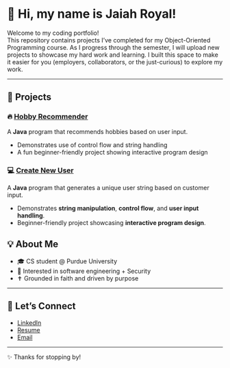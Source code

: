 # 👋 Hi, my name is Jaiah Royal!

Welcome to my coding portfolio!  
This repository contains projects I’ve completed for my Object-Oriented Programming course.
As I progress through the semester, I will upload new projects to showcase my hard work and learning.
I built this space to make it easier for you (employers, collaborators, or the just-curious) to explore my work.  

---

## 📂 Projects


### 🔥 [Hobby Recommender](./HobbyRecommender/)
A **Java** program that recommends hobbies based on user input.  
- Demonstrates use of control flow and string handling  
- A fun beginner-friendly project showing interactive program design  


### 💻 [Create New User](./CreateNewUser/)
A **Java** program that generates a unique user string based on customer input.
- Demonstrates **string manipulation**, **control flow**, and **user input handling**.
- Beginner-friendly project showcasing **interactive program design**.



## 💡 About Me
- 🎓 CS student @ Purdue University  
- 🤖 Interested in software engineering + Security 
- ✝️ Grounded in faith and driven by purpose  

---

## 🔗 Let’s Connect
- [LinkedIn](https://www.linkedin.com/in/jaiahr2506)  
- [Resume](file:///C:/Users/jaiah/Downloads/Jaiah_Royal.pdf)  
- [Email](mailto:jaiah.monay@gmail.com)  

---

✨ Thanks for stopping by!
